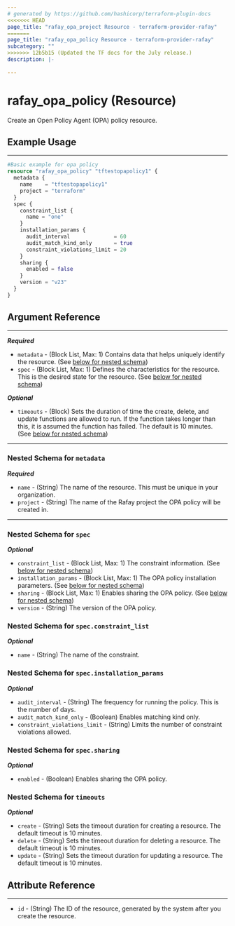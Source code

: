 ```yaml
---
# generated by https://github.com/hashicorp/terraform-plugin-docs
<<<<<<< HEAD
page_title: "rafay_opa_project Resource - terraform-provider-rafay"
=======
page_title: "rafay_opa_policy Resource - terraform-provider-rafay"
subcategory: ""
>>>>>>> 12b5b15 (Updated the TF docs for the July release.)
description: |-
  
---
```


# rafay_opa_policy (Resource)

Create an Open Policy Agent (OPA) policy resource. 

## Example Usage

---

```terraform
#Basic example for opa policy
resource "rafay_opa_policy" "tftestopapolicy1" {
  metadata {
    name    = "tftestopapolicy1"
    project = "terraform"
  }
  spec {
    constraint_list {
      name = "one"
    }
    installation_params {
      audit_interval              = 60
      audit_match_kind_only       = true
      constraint_violations_limit = 20
    }
    sharing {
      enabled = false
    }
    version = "v23"
  }
}
```


## Argument Reference

---
***Required***
- `metadata` - (Block List, Max: 1) Contains data that helps uniquely identify the resource. (See [below for nested schema](#nestedblock--metadata))
- `spec` - (Block List, Max: 1) Defines the characteristics for the resource. This is the desired state for the resource. (See [below for nested schema](#nestedblock--spec))

***Optional***

- `timeouts` - (Block) Sets the duration of time the create, delete, and update functions are allowed to run. If the function takes longer than this, it is assumed the function has failed. The default is 10 minutes. (See [below for nested schema](#nestedblock--timeouts))

---

<a id="nestedblock--metadata"></a>
### Nested Schema for `metadata`

***Required***
- `name` - (String) The name of the resource. This must be unique in your organization. 
- `project` - (String) The name of the Rafay project the OPA policy will be created in. 


---

<a id="nestedblock--spec"></a>
### Nested Schema for `spec`

***Optional***

- `constraint_list` - (Block List, Max: 1) The constraint information. (See [below for nested schema](#nestedblock--spec--constraint_list))
- `installation_params` - (Block List, Max: 1) The OPA policy installation parameters. (See [below for nested schema](#nestedblock--spec--installation_params))
- `sharing` - (Block List, Max: 1) Enables sharing the OPA policy. (See [below for nested schema](#nestedblock--spec--sharing))
- `version` - (String) The version of the OPA policy. 


<a id="nestedblock--spec--constraint_list"></a>
### Nested Schema for `spec.constraint_list` 

***Optional*** 

- `name` - (String) The name of the constraint. 


<a id="nestedblock--spec--installation_params"></a>
### Nested Schema for `spec.installation_params` 

***Optional*** 

- `audit_interval` - (String) The frequency for running the policy. This is the number of days. 
- `audit_match_kind_only` - (Boolean) Enables matching kind only. 
- `constraint_violations_limit` - (String) Limits the number of constraint violations allowed. 


<a id="nestedblock--spec--sharing"></a>
### Nested Schema for `spec.sharing` 

***Optional*** 

- `enabled` - (Boolean) Enables sharing the OPA policy. 


<a id="nestedblock--timeouts"></a>
### Nested Schema for `timeouts`

***Optional***
- `create` - (String) Sets the timeout duration for creating a resource. The default timeout is 10 minutes. 
- `delete` - (String) Sets the timeout duration for deleting a resource. The default timeout is 10 minutes. 
- `update` - (String) Sets the timeout duration for updating a resource. The default timeout is 10 minutes. 


## Attribute Reference

---

- `id` - (String) The ID of the resource, generated by the system after you create the resource. 

